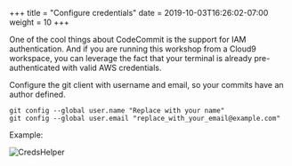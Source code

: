 +++
title = "Configure credentials"
date = 2019-10-03T16:26:02-07:00
weight = 10
+++

One of the cool things about CodeCommit is the support for IAM authentication. And if you are running this workshop from a Cloud9 workspace, you can leverage the fact that your terminal is already pre-authenticated with valid AWS credentials.

Configure the git client with username and email, so your commits have an author defined.

```
git config --global user.name "Replace with your name"
git config --global user.email "replace_with_your_email@example.com"
```

Example:

![CredsHelper](/images/java/chapter4/credhelper/cred-helper.png)
